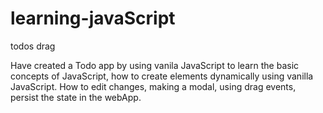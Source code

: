 # learning-javaScript
todos drag 

Have created a Todo app by using vanila JavaScript to learn the basic concepts of JavaScript, how to create elements dynamically using vanilla JavaScript.
How to edit changes, making a modal, using drag events, persist the state in the webApp.  

